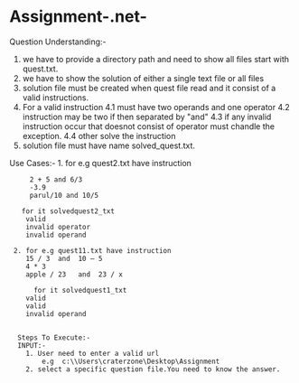 # Assignment-.net-
Question Understanding:-

  1. we have to provide a directory path and need to show all files start with quest.txt.
  2. we have to show the solution of either a single text file or all files
  3. solution file must be created when quest file read and it consist of a valid instructions.
  4. For a valid instruction
      4.1   must have two operands and one operator
      4.2   instruction may be two if then separated by "and"
      4.3   if any invalid instruction occur that doesnot consist of operator must chandle the exception.
      4.4   other solve the instruction
   5. solution file must have name solved_quest.txt.
      
   Use Cases:-
    1.  for e.g quest2.txt have instruction
    
         2 + 5 and 6/3
         -3.9
         parul/10 and 10/5
         
       for it solvedquest2_txt
        valid
        invalid operator
        invalid operand
        
     2. for e.g quest11.txt have instruction
        15 / 3  and  10 – 5				
        4 * 3						
        apple / 23   and  23 / x			
        
		  for it solvedquest1_txt
        valid
        valid 
        invalid operand
      
      
      Steps To Execute:-
      INPUT:-
        1. User need to enter a valid url
            e.g  c:\\Users\craterzone\Desktop\Assignment
        2. select a specific question file.You need to know the answer.
        
         
      
